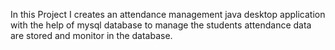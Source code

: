 In this Project I creates an attendance management java desktop application with the help of mysql database to manage the students attendance data are stored and monitor in the database.
